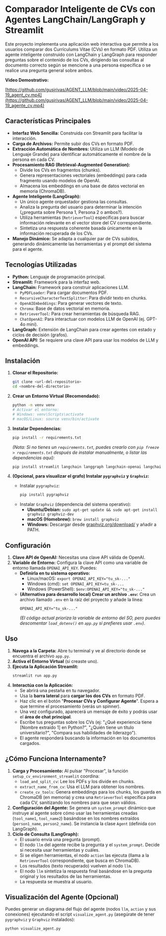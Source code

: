 # Comparador Inteligente de CVs con Agentes LangChain/LangGraph y Streamlit

Este proyecto implementa una aplicación web interactiva que permite a los usuarios comparar dos Currículums Vitae (CVs) en formato PDF. Utiliza un agente inteligente construido con LangChain y LangGraph para responder preguntas sobre el contenido de los CVs, dirigiendo las consultas al documento correcto según se mencione a una persona específica o se realice una pregunta general sobre ambos.

**Video Demostrativo:** 

[https://github.com/gusjrivas/AGENT_LLM/blob/main/video/2025-04-19_agent_cv.mp4](https://github.com/gusjrivas/AGENT_LLM/blob/main/video/2025-04-19_agente_cv.mp4)


## Características Principales

*   **Interfaz Web Sencilla:** Construida con Streamlit para facilitar la interacción.
*   **Carga de Archivos:** Permite subir dos CVs en formato PDF.
*   **Extracción Automática de Nombres:** Utiliza un LLM (Modelo de Lenguaje Grande) para identificar automáticamente el nombre de la persona en cada CV.
*   **Procesamiento RAG (Retrieval-Augmented Generation):**
    *   Divide los CVs en fragmentos (chunks).
    *   Genera representaciones vectoriales (embeddings) para cada fragmento usando modelos de OpenAI.
    *   Almacena los embeddings en una base de datos vectorial en memoria (ChromaDB).
*   **Agente Inteligente (LangGraph):**
    *   Un único agente orquestador gestiona las consultas.
    *   Analiza la pregunta del usuario para determinar la intención (¿pregunta sobre Persona 1, Persona 2 o ambos?).
    *   Utiliza herramientas (`RetrieverTool`) específicas para buscar información relevante en el vector store del CV correspondiente.
    *   Sintetiza una respuesta coherente basada únicamente en la información recuperada de los CVs.
*   **Manejo Dinámico:** Se adapta a cualquier par de CVs subidos, generando dinámicamente las herramientas y el prompt del sistema para el agente.

## Tecnologías Utilizadas

*   **Python:** Lenguaje de programación principal.
*   **Streamlit:** Framework para la interfaz web.
*   **LangChain:** Framework para construir aplicaciones LLM.
    *   `PyPDFLoader`: Para cargar documentos PDF.
    *   `RecursiveCharacterTextSplitter`: Para dividir texto en chunks.
    *   `OpenAIEmbeddings`: Para generar vectores de texto.
    *   `Chroma`: Base de datos vectorial en memoria.
    *   `RetrieverTool`: Para crear herramientas de búsqueda RAG.
    *   `ChatOpenAI`: Para interactuar con modelos LLM de OpenAI (ej. GPT-4o mini).
*   **LangGraph:** Extensión de LangChain para crear agentes con estado y ciclos de decisión (grafos).
*   **OpenAI API:** Se requiere una clave API para usar los modelos de LLM y embeddings.

## Instalación

1.  **Clonar el Repositorio:**
    ```bash
    git clone <url-del-repositorio>
    cd <nombre-del-directorio>
    ```

2.  **Crear un Entorno Virtual (Recomendado):**
    ```bash
    python -m venv venv
    # Activar el entorno:
    # Windows: venv\Scripts\activate
    # macOS/Linux: source venv/bin/activate
    ```

3.  **Instalar Dependencias:**
    ```bash
    pip install -r requirements.txt
    ```
    *(Nota: Si no tienes un `requirements.txt`, puedes crearlo con `pip freeze > requirements.txt` después de instalar manualmente, o listar las dependencias aquí):*
    ```bash
    pip install streamlit langchain langgraph langchain-openai langchain-community chromadb pypdf tiktoken python-dotenv
    ```

4.  **(Opcional, para visualizar el grafo) Instalar `pygraphviz` y `Graphviz`:**
    *   Instalar `pygraphviz`:
        ```bash
        pip install pygraphviz
        ```
    *   Instalar `Graphviz` (dependencia del sistema operativo):
        *   **Ubuntu/Debian:** `sudo apt-get update && sudo apt-get install graphviz graphviz-dev`
        *   **macOS (Homebrew):** `brew install graphviz`
        *   **Windows:** Descargar desde [graphviz.org/download/](https://graphviz.org/download/) y añadir a PATH.

## Configuración

1.  **Clave API de OpenAI:** Necesitas una clave API válida de OpenAI.
2.  **Variable de Entorno:** Configura la clave API como una variable de entorno llamada `OPENAI_API_KEY`. Puedes:
    *   **Definirla en tu sistema operativo:**
        *   Linux/macOS: `export OPENAI_API_KEY="tu_sk-..."`
        *   Windows (cmd): `set OPENAI_API_KEY=tu_sk-...`
        *   Windows (PowerShell): `$env:OPENAI_API_KEY="tu_sk-..."`
    *   **(Alternativa para desarrollo local) Crear un archivo `.env`:** Crea un archivo llamado `.env` en la raíz del proyecto y añade la línea:
        ```
        OPENAI_API_KEY="tu_sk-..."
        ```
        *(El código actual prioriza la variable de entorno del SO, pero puedes descomentar `load_dotenv()` en `app.py` si prefieres usar `.env`)*.

## Uso

1.  **Navega a la Carpeta:** Abre tu terminal y ve al directorio donde se encuentra el archivo `app.py`.
2.  **Activa el Entorno Virtual** (si creaste uno).
3.  **Ejecuta la Aplicación Streamlit:**
    ```bash
    streamlit run app.py
    ```
4.  **Interactúa con la Aplicación:**
    *   Se abrirá una pestaña en tu navegador.
    *   Usa la **barra lateral** para **cargar los dos CVs** en formato PDF.
    *   Haz clic en el botón "**Procesar CVs y Configurar Agente**". Espera a que termine el procesamiento (verás un spinner).
    *   Una vez configurado, aparecerá un mensaje de éxito y podrás usar el **área de chat principal**.
    *   Escribe tus preguntas sobre los CVs (ej: "¿Qué experiencia tiene [Nombre extraído 1] en Python?", "¿Quién tiene un título universitario?", "Compara sus habilidades de liderazgo").
    *   El agente responderá buscando la información en los documentos cargados.

## ¿Cómo Funciona Internamente?

1.  **Carga y Procesamiento:** Al pulsar "Procesar", la función `setup_cv_environment_streamlit` coordina:
    *   `load_and_split_cv`: Lee los PDFs y los divide en chunks.
    *   `extract_name_from_cv`: Usa el LLM para obtener los nombres.
    *   `create_cv_tools`: Genera embeddings para los chunks, los guarda en ChromaDB (en memoria) y crea una `RetrieverTool` específica para cada CV, sanitizando los nombres para que sean válidos.
2.  **Configuración del Agente:** Se genera un `system_prompt` dinámico que instruye al agente sobre cómo usar las herramientas creadas (`tool_name1`, `tool_name2`) basándose en los nombres extraídos (`person1_name`, `person2_name`). Se instancia la clase `Agent` (definida con LangGraph).
3.  **Ciclo de Consulta (LangGraph):**
    *   El usuario envía una pregunta (prompt).
    *   El nodo `llm` del agente recibe la pregunta y el `system_prompt`. Decide si necesita usar herramientas y cuáles.
    *   Si se eligen herramientas, el nodo `action` las ejecuta (llama a la `RetrieverTool` correspondiente, que busca en ChromaDB).
    *   Los resultados (texto recuperado) vuelven al nodo `llm`.
    *   El nodo `llm` sintetiza la respuesta final basándose en la pregunta original y los resultados de las herramientas.
    *   La respuesta se muestra al usuario.

## Visualización del Agente (Opcional)

Puedes generar un diagrama del flujo del agente (nodos `llm`, `action` y sus conexiones) ejecutando el script `visualize_agent.py` (asegúrate de tener `pygraphviz` y `Graphviz` instalados):

```bash
python visualize_agent.py
